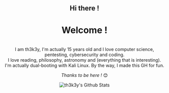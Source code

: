 <div align="center">
<h2>Hi there !</h2>
</div>

<div align="center" width="50">

<h1>Welcome !</h1>

</div>

<div align="center">

<br>
I am th3k3y, I'm actually 15 years old and I love computer science, pentesting, cybersecurity and coding.<br>
I love reading, philosophy, astronomy and (everything that is interesting).
I'm actually dual-booting with Kali Linux.
By the way, I made this GH for fun.<br>

<i>Thanks to be here !</i> 😊

</div>

<div align="center">

<img align="center" src="https://github-readme-stats.vercel.app/api?username=th3k3y&include_all_commits=true&count_private=true&show_icons=true&line_height=20&title_color=7A7ADB&icon_color=2234AE&text_color=D3D3D3&bg_color=0,000000,130F40" alt="th3k3y's Github Stats">

</div>
